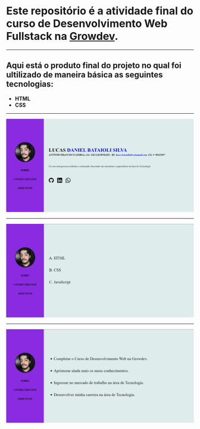 # Este repositório é a atividade final do curso de Desenvolvimento Web Fullstack na [Growdev](https://www.growdev.com.br/programs/full-stack).

<hr>

## Aqui está o produto final do projeto no qual foi ultilizado de maneira básica as seguintes tecnologias:

- **HTML**
- **CSS**

<hr>

![](https://github.com/lucassilvaq7/atv-final-front-end-I/blob/main/assets/images/index-image.jpg)

<hr>

![](https://github.com/lucassilvaq7/atv-final-front-end-I/blob/main/assets/images/conhecimentos-image.jpg)

<hr>

![](https://github.com/lucassilvaq7/atv-final-front-end-I/blob/main/assets/images/objetvos-image.jpg)
